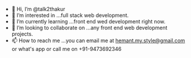 - 👋 Hi, I’m @talk2thakur
- 👀 I’m interested in ...full stack web development.
- 🌱 I’m currently learning ...front end wed development right now.
- 💞️ I’m looking to collaborate on ...any front end web development projects.
- 📫 How to reach me ...you can email me at hemant.my.style@gmail.com or what's app or call me on +91-9473692346

<!---
talk2thakur/talk2thakur is a ✨ special ✨ repository because its `README.md` (this file) appears on your GitHub profile.
You can click the Preview link to take a look at your changes.
--->
